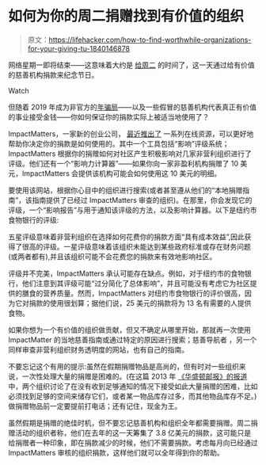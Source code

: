 # 如何为你的周二捐赠找到有价值的组织

> 原文：<https://lifehacker.com/how-to-find-worthwhile-organizations-for-your-giving-tu-1840146878>

网络星期一即将结束——这意味着大约是 [给周二](https://www.givingtuesday.org/) 的时间了，这一天通过给有价值的慈善机构捐款来纪念节日。

Watch

但随着 2019 年成为非官方的[年](https://www.businessinsider.com/theranos-founder-ceo-elizabeth-holmes-life-story-bio-2018-4)[骗局](https://www.vox.com/recode/2019/11/7/20953930/wework-adam-neumann-severance-laid-off-employees-layoffs-buyout-unicorn-ipo)——以及一些假冒的慈善机构代表真正有价值的事业接受金钱——你如何保证你的捐款实际上被适当地使用了？

ImpactMatters，一家新的创业公司， [最近推出了](https://www.fastcompany.com/90436867/this-nonprofit-rating-service-measures-nonprofit-effectiveness-to-make-the-most-of-giving-tuesday?partner=rss&utm_source=feedburner&utm_medium=feed&utm_campaign=feedburner+fastcompany&utm_content=feedburner) 一系列在线资源，可以更好地帮助你决定你的捐款是如何使用的。其中一个工具包括“影响”评级系统；ImpactMatters 根据你的捐赠如何对社区产生积极影响对几家非营利组织进行了评级。他们还有一个“影响力计算器”——如果你向一家非盈利机构捐赠了 10 美元，ImpactMatters 会提供该机构可能会如何使用这 10 美元的明细。

要使用该网站，根据你心目中的组织进行搜索(或者甚至遵从他们的“本地捐赠指南”，该指南提供了已经过 ImpactMatters 审查的组织)。在那里，你会发现它的评级，一个“影响报告”与用于通知该评级的方法，以及影响计算器。以下是纽约市食物银行的评级:

五星评级意味着非营利组织在选择如何花费你的捐款方面“具有成本效益”,因此获得了很高的评级。一星评级意味着该组织未能达到某些政府标准或存在财务问题(或两者都有),并且该组织可能不会花费您的捐款来有效地影响社区。

评级并不完美，ImpactMatters 承认可能存在缺点。例如，对于纽约市的食物银行，他们注意到其评级可能“过分简化了总体影响”，并且可能没有考虑它为社区提供的膳食的营养质量。然而，ImpactMatters 对纽约市食物银行的评价很高，因为它对捐款的使用很划算；据他们说，25 美元的捐款将为 13 名有需要的人提供食物。

如果你想为一个有价值的组织做贡献，但又不确定从哪里开始，那就再一次使用 ImpactMatter 的当地慈善指南或通过特定的原因进行搜索；慈善导航者 ，另一个同样审查非营利组织财务透明度的网站，也有自己的指南。

不要忘记这个有用的提示:虽然在假期捐赠物品是高尚的，但有时对一些组织来说，一次性处理大量的捐赠是困难的。(在这篇 2013 年 [《华盛顿邮报》的报道](https://www.washingtonpost.com/national/on-giving/seven-worst-ways-to-give-to-charity-during-the-holidays/2013/11/24/9cfa2e3a-53b3-11e3-9e2c-e1d01116fd98_story.html) 中，两个组织讨论了在没有收到足够通知的情况下接受如此大量捐赠的困难，比如必须找到足够的空间来储存它们，或者某一物品库存过多，而其他物品库存不足。)做捐赠物品前一定要提前打电话；还有记住，现金为王。

虽然假期是捐赠的绝佳时机，但不要忘记慈善机构和组织全年都需要捐赠。周二捐赠活动的组织者称，他们在去年的这一天筹集了 3.8 亿美元的捐款，这可能只是给捐赠者一种印象，即在捐款减少的时候，他们不需要捐款。考虑每月向已经通过 ImpactMatters 审核的组织捐款，这样他们就可以全年得到你的帮助。